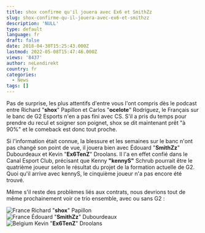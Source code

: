 ```yaml
---
title: shox confirme qu'il jouera avec Ex6 et SmithZz
slug: shox-confirme-qu-il-jouera-avec-ex6-et-smithzz
description: 'NULL'
type: default
language: fr
draft: false
date: 2018-04-30T15:25:43.000Z
lastmod: 2022-05-08T15:47:46.000Z
views: '8437'
author: neLendirekt
country: fr
categories:
  - News
tags: []
---
```

Pas de surprise, les plus attentifs d'entre vous l'ont compris dès le podcast entre Richard "**shox**" Papillon et Carlos "**ocelote**" Rodríguez, le Français sur le banc de G2 Esports n'en a pas fini avec CS. S'il a pris du temps pour prendre du recul et soigner son poignet, shox se dit maintenant prêt "à 90%" et le comeback est donc tout proche.

Si l'information était connue, la blessure et les semaines sur le banc n'ont pas changé son point de vue, il jouera bien avec Édouard "**SmithZz**" Dubourdeaux et Kevin "**Ex6TenZ**" Droolans. Il l'a en effet confié dans le Canal Esport Club, précisant que Kenny **"kennyS"** Schrub pourrait être le quatrième joueur selon le résultat du projet de la formation actuelle de G2\. Quoi qu'il arrive avec kennyS, le cinquième joueur n'a pas encore été trouvé.

Même s'il reste des problèmes liés aux contrats, nous devrions tout de même prochainement voir ce trio ensemble, avec ou sans G2 :

![France](/images/countries/fr.svg)⁠ Richard "**shox**" Papillon  
![France](/images/countries/fr.svg)⁠ Édouard "**SmithZz**" Dubourdeaux  
![Belgium](/images/countries/be.svg)⁠ Kevin "**Ex6TenZ**" Droolans
